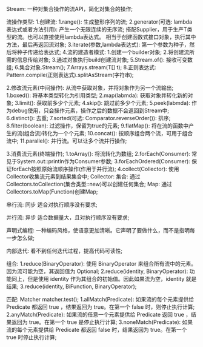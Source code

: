 Stream:
    一种对集合操作的流API，简化对集合的操作;

流操作类型:
1.创建流:
    1.range(): 生成整形序列的流;
    2.generator(可选: lambda表达式或者方法引用): 产生一个无限连续的无序流;
      搭配Supplier<T>，用于生产T类型的流。也可以直接使用lambda表达式。
      相当于创建函数式接口对象，执行其中方法，最后再返回流对象;
    3.iterate(参数,lambda表达式): 第一个参数为种子，然后将种子传递给表达式;
    4.流的建造者模式:
        1.创建一个builder对象;
        2.将创建流所需的信息传给对象;
        3.通过对象执行build创建流对象;
    5.Stream.of(): 接收可变数组;
    6.集合对象.Stream();
    7.Arrays.stream(T[] t);
    8.正则表达式:
      Pattern.compile(正则表达式).splitAsStream(字符串);

2.修改流元素(中间操作): 从流中获取对象，并将对象作为另一个流输出;
    1.boxed(): 将基本类型转化为引用类型;
    2.map(labmda): 获取对象并转化新的对象; 
    3.limit(): 获取前多少个元素;
    4.skip(): 跳过前多少个元素;
    5.peek(labmda): 作为debug使用，只会操作元素，操作之后的数据不会返回到Stream中;
    6.distinct(): 去重;
    7.sorted(可选: Comparator.reverseOrder()): 排序;
    8.filter(boolean): 过滤操作，保留为true的元素;
    9.flatMap(): 将在流的函数中产生的流(组合流)转化为一个个元素;
    10.concat(): 按顺序组合两个流，可用于组合流中;
    11.parallel(): 并行流。可以让多个流并行操作;

3.消费流元素(终端操作);
    1.toArray(): 将流转化为数组;
    2.forEach(Consumer): 常见于System.out::println作为Consumer参数;
    3.forEachOrdered(Consumer): 保证forEach按照原始流顺序操作(作用于并行流);
    4.collect(Collector): 使用Collector收集流元素到结果集合中;
      Collector: 
        集合: 通过Collectors.toCollection(集合类型::new)可以创建任何集合;
        Map: 通过Collectors.toMap(Function)创建Map;
        
    

串行流: 同步 适合对执行顺序没有要求;

并行流: 异步 适合数据量大，且对执行顺序没有要求;

声明式编程:
    一种编码风格，使语意更加清晰。它声明了要做什么，而不是指明每一步怎么做;

内部迭代:
    看不到任何迭代过程，提高代码可读性;

组合:
    1.reduce(BinaryOperator): 使用 BinaryOperator 来组合所有流中的元素。因为流可能为空，其返回值为 Optional;
    2.reduce(identity, BinaryOperator): 功能同上，但是使用 identity 作为其组合的初始值。因此如果流为空，identity 就是结果;
    3.reduce(identity, BiFunction, BinaryOperator);

匹配: Matcher matcher.test();
    1.allMatch(Predicate): 
        如果流的每个元素提供给 Predicate 都返回 true ，结果返回为 true。在第一个 false 时，则停止执行计算;
    2.anyMatch(Predicate): 
        如果流的任意一个元素提供给 Predicate 返回 true ，结果返回为 true。在第一个 true 是停止执行计算;
    3.noneMatch(Predicate): 
        如果流的每个元素提供给 Predicate 都返回 false 时，结果返回为 true。在第一个 true 时停止执行计算;




